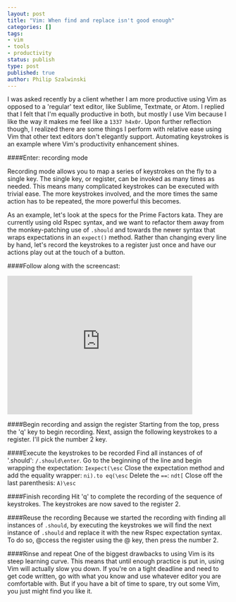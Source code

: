 ```yaml
---
layout: post
title: "Vim: When find and replace isn't good enough"
categories: []
tags:
- vim
- tools
- productivity
status: publish
type: post
published: true
author: Philip Szalwinski
---
```


I was asked recently by a client whether I am more productive using Vim as opposed to a 'regular' text editor, like Sublime, Textmate, or Atom.
I replied that I felt that I'm equally productive in both, but mostly I use Vim because I like the way it makes me feel like a `1337 h4x0r`.
Upon further reflection though, I realized there are some things I perform with relative ease using Vim that other text editors don't elegantly support.
Automating keystrokes is an example where Vim's productivity enhancement shines.

####Enter: recording mode

Recording mode allows you to map a series of keystrokes on the fly to a single key.
The single key, or register, can be invoked as many times as needed.
This means many complicated keystrokes can be executed with trivial ease.
The more keystrokes involved, and the more times the same action has to be repeated, the more powerful this becomes.

As an example, let's look at the specs for the Prime Factors kata.
They are currently using old Rspec syntax, and we want to refactor them away from the monkey-patching use of `.should` and towards the newer syntax that wraps expectations in an `expect()` method.
Rather than changing every line by hand, let's record the keystrokes to a register just once and have our actions play out at the touch of a button.

####Follow along with the screencast:
<iframe width="420" height="315" src="https://www.youtube.com/embed/kDlVxtraZoY" frameborder="0" allowfullscreen></iframe>

####Begin recording and assign the register
Starting from the top, press the 'q' key to begin recording.
Next, assign the following keystrokes to a register.
I'll pick the number 2 key.

####Execute the keystrokes to be recorded
Find all instances of of '.should': `/.should\enter`.
Go to the beginning of the line and begin wrapping the expectation: `Iexpect(\esc`
Close the expectation method and add the equality wrapper: `ni).to eq(\esc`
Delete the `==`: `ndt[`
Close off the last parenthesis: `A)\esc`

####Finish recording
Hit 'q' to complete the recording of the sequence of keystrokes.
The keystrokes are now saved to the register 2.

####Reuse the recording
Because we started the recording with finding all instances of `.should`, by executing the keystrokes we will find the next instance of `.should` and replace it with the new Rspec expectation syntax.
To do so, @ccess the register using the @ key, then press the number 2.

####Rinse and repeat
One of the biggest drawbacks to using Vim is its steep learning curve.
This means that until enough practice is put in, using Vim will actually slow you down.
If you're on a tight deadline and need to get code written, go with what you know and use whatever editor you are comfortable with.
But if you have a bit of time to spare, try out some Vim, you just might find you like it.
